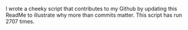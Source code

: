 I wrote a cheeky script that contributes to my Github by updating this ReadMe to illustrate why more than commits matter. This script has run 2707 times.
